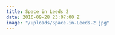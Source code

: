 ```yaml
---
title: Space in Leeds 2
date: 2016-09-28 23:07:00 Z
image: "/uploads/Space-in-Leeds-2.jpg"
---
```


